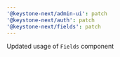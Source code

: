 ```yaml
---
'@keystone-next/admin-ui': patch
'@keystone-next/auth': patch
'@keystone-next/fields': patch
---
```


Updated usage of `Fields` component
